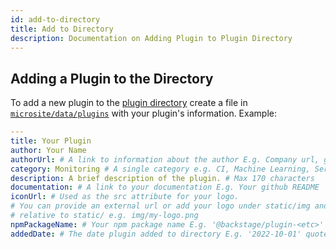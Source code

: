 ```yaml
---
id: add-to-directory
title: Add to Directory
description: Documentation on Adding Plugin to Plugin Directory
---
```


## Adding a Plugin to the Directory

To add a new plugin to the [plugin directory](https://backstage.io/plugins)
create a file in
[`microsite/data/plugins`](https://github.com/backstage/backstage/tree/master/microsite/data/plugins)
with your plugin's information. Example:

```yaml
---
title: Your Plugin
author: Your Name
authorUrl: # A link to information about the author E.g. Company url, github user profile, etc
category: Monitoring # A single category e.g. CI, Machine Learning, Services, Monitoring
description: A brief description of the plugin. # Max 170 characters
documentation: # A link to your documentation E.g. Your github README
iconUrl: # Used as the src attribute for your logo.
# You can provide an external url or add your logo under static/img and provide a path
# relative to static/ e.g. img/my-logo.png
npmPackageName: # Your npm package name E.g. '@backstage/plugin-<etc>' quotes are required
addedDate: # The date plugin added to directory E.g. '2022-10-01' quotes are required
```
